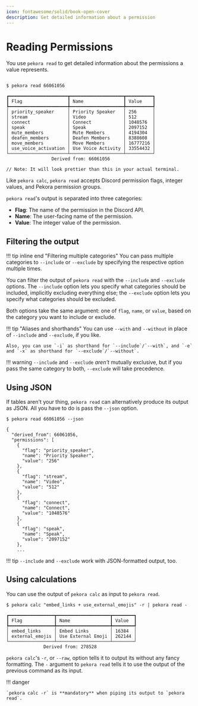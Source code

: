 ```yaml
---
icon: fontawesome/solid/book-open-cover
description: Get detailed information about a permission
---
```


# Reading Permissions

You use `pekora read` to get detailed information about the permissions a value represents.

<div class="termy">

```console

$ pekora read 66061056

┏━━━━━━━━━━━━━━━━━━━━━━┳━━━━━━━━━━━━━━━━━━━━┳━━━━━━━━━━┓
┃ Flag                 ┃ Name               ┃ Value    ┃
┡━━━━━━━━━━━━━━━━━━━━━━╇━━━━━━━━━━━━━━━━━━━━╇━━━━━━━━━━┩
│ priority_speaker     │ Priority Speaker   │ 256      │
│ stream               │ Video              │ 512      │
│ connect              │ Connect            │ 1048576  │
│ speak                │ Speak              │ 2097152  │
│ mute_members         │ Mute Members       │ 4194304  │
│ deafen_members       │ Deafen Members     │ 8388608  │
│ move_members         │ Move Members       │ 16777216 │
│ use_voice_activation │ Use Voice Activity │ 33554432 │
└──────────────────────┴────────────────────┴──────────┘
                 Derived from: 66061056        
                 
// Note: It will look prettier than this in your actual terminal.

```

</div>

Like `pekora calc`, `pekora read` accepts Discord permission flags, integer values, and Pekora permission groups. 

`pekora read`'s output is separated into three categories:

- **Flag**: The name of the permission in the Discord API.
- **Name**: The user-facing name of the permission.
- **Value**: The integer value of the permission.


## Filtering the output



!!! tip inline end "Filtering multiple categories"
    You can pass multiple categories to `--include` or `--exclude` by specifying the respective option multiple times.

You can filter the output of `pekora read` with the `--include` and `--exclude` options. The `--include` option
lets you specify what categories should be included, implicitly excluding everything else; the `--exclude` option
lets you specify what categories should be excluded.

Both options take the same argument: one of `flag`, `name`, or `value`, based on the category you want to include 
or exclude.

!!! tip "Aliases and shorthands"
    You can use `--with` and `--without` in place of `--include` and `--exclude`, if you like.

    Also, you can use `-i` as shorthand for `--include`/`--with`, and `-e` and `-x` as shorthand for `--exclude`/`--without`.

!!! warning
    `--include` and `--exclude` *aren't* mutually exclusive, but if you pass the same category to both, `--exclude`
    will take precedence.

## Using JSON

If tables aren't your thing, `pekora read` can alternatively produce its output as JSON. All you have to do is pass
the `--json` option.

<div class="termy">

```console
$ pekora read 66061056 --json

{
  "derived_from": 66061056,
  "permissions": [
    {
      "flag": "priority_speaker",
      "name": "Priority Speaker",
      "value": "256"
    },
    {
      "flag": "stream",
      "name": "Video",
      "value": "512"
    },
    {
      "flag": "connect",
      "name": "Connect",
      "value": "1048576"
    },
    {
      "flag": "speak",
      "name": "Speak",
      "value": "2097152"
    },
    ...
```

</div>

!!! tip
    `--include` and `--exclude` work with JSON-formatted output, too.

## Using calculations

You can use the output of `pekora calc` as input to `pekora read`.

<div class="termy">

```console
$ pekora calc "embed_links + use_external_emojis" -r | pekora read -

┏━━━━━━━━━━━━━━━━━┳━━━━━━━━━━━━━━━━━━━━┳━━━━━━━━┓
┃ Flag            ┃ Name               ┃ Value  ┃
┡━━━━━━━━━━━━━━━━━╇━━━━━━━━━━━━━━━━━━━━╇━━━━━━━━┩
│ embed_links     │ Embed Links        │ 16384  │
│ external_emojis │ Use External Emoji │ 262144 │
└─────────────────┴────────────────────┴────────┘
              Derived from: 278528

```

</div>

`pekora calc`'s `-r`, or `--raw`, option tells it to output its without any fancy formatting. The `-` argument to 
`pekora read` tells it to use the output of the previous command as its input.

!!! danger

    `pekora calc -r` is **mandatory** when piping its output to `pekora read`.
